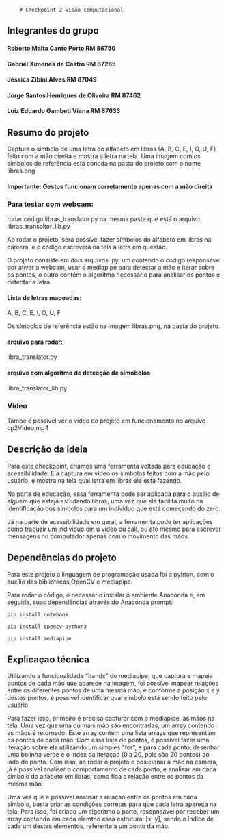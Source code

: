         # Checkpoint 2 visão computacional

## Integrantes do grupo
#### Roberto Malta Canto Porto RM 86750
#### Gabriel Ximenes de Castro RM 87285
#### Jéssica Zibini Alves RM 87049
#### Jorge Santos Henriques de Oliveira RM 87462
#### Luiz Eduardo Gambeti Viana RM 87633

## Resumo do projeto
Captura o símbolo de uma letra do alfabeto em libras (A, B, C, E, I, O, U, F) feito com a mão direita e mostra a letra na tela. Uma imagem com os símbolos de referência está contida na pasta do projeto com o nome libras.png

#### Importante: Gestos funcionam corretamente apenas com a mão direita
### Para testar com webcam: 
rodar código libras_translator.py na mesma pasta que está o arquivo libras_transaltor_lib.py

Ao rodar o projeto, será possível fazer símbolos do alfabeto em libras na câmera, e o código escreverá na tela a letra em questão.

O projeto consiste em dois arquivos .py, um contendo o código responsável por ativar a webcam, usar o mediapipe para detectar a mão e iterar sobre os pontos, o outro contém o algoritmo necessário para analisar os pontos e detectar a letra.

#### Lista de letras mapeadas:
A, B, C, E, I, O, U, F

Os símbolos de referência estão na imagem libras.png, na pasta do projeto.

#### arquivo para rodar:
libra_translator.py

#### arquivo com algoritmo de detecção de símobolos
libra_translator_lib.py

### Video
També é possível ver o vídeo do projeto em funcionamento no arquivo cp2Video.mp4

## Descrição da ideia
Para este checkpoint, criamos uma ferramenta voltada para educação e acessibilidade. Ela captura em vídeo os símbolos feitos com a mão pelo usuário, e mostra na tela qual letra em libras ele está fazendo.

Na parte de educação, essa ferramenta pode ser aplicada para o auxílio de alguém que esteja estudando libras, uma vez que ela facilita muito na identificação dos símbolos para um indivíduo que está começando do zero.

Já na parte de acessibilidade em geral, a ferramenta pode ter aplicações como traduzir um indivíduo em u vídeo ou call, ou até mesmo para escrever mensagens no computador apenas com o movimento das mãos.

## Dependências do projeto
Para este projeto a linguagem de programação usada foi o pyhton, com o auxílio das bibliotecas OpenCV e mediapipe.

Para rodar o código, é necessário instalar o ambiente Anaconda e, em seguida, suas dependências através do Anaconda prompt:

`pip install notebook`

`pip install opencv-python3`

`pip install mediapipe `

## Explicaçao técnica
Utilizando a funcionalidade "hands" do mediapipe, que captura e mapeia pontos de cada mão que aparece na imagem, foi possível mapear relações entre os diferentes pontos de uma mesma mão, e conforme a posição x e y destes pontos, é possível identificar qual símbolo está sendo feito pelo usuário. 

Para fazer isso, primeiro é preciso capturar com o mediapipe, as mãos na tela. Uma vez que uma ou mais mão são encontradas, um array contendo as mãos é retornado. Este array contem uma lista arrays que representam os pontos de cada mão. Com essa lista de pontos, é possível fazer uma iteração sobre ela utilizando um simples "for", e para cada ponto, desenhar uma bolinha verde e o index da iteraçao (0 a 20, pois são 20 pontos) ao lado do ponto. Com isso, ao rodar o projeto e posicionar a mão na camera, já é possível analiser o comportamento de cada ponto, e analisar em cada símbolo do alfabeto em libras, como fica a relação entre os pontos da mesma mão. 

Uma vez que é possível analisar a relaçao entre os pontos em cada símbolo, basta criar as condições corretas para que cada letra apareça na tela. Para isso, foi criado um algoritmo a parte, resopnsável por receber um array contendo em cada elemtno essa estrutura: [x, y], sendo o índice de cada um destes elementos, referente a um ponto da mão.


